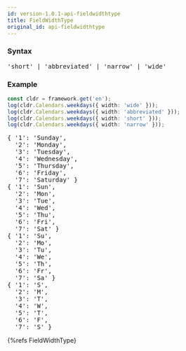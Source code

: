 ```yaml
---
id: version-1.0.1-api-fieldwidthtype
title: FieldWidthType
original_id: api-fieldwidthtype
---
```


### Syntax

<pre class="syntax">
'short' | 'abbreviated' | 'narrow' | 'wide'
</pre>

### Example

```typescript
const cldr = framework.get('en');
log(cldr.Calendars.weekdays({ width: 'wide' }));
log(cldr.Calendars.weekdays({ width: 'abbreviated' }));
log(cldr.Calendars.weekdays({ width: 'short' }));
log(cldr.Calendars.weekdays({ width: 'narrow' }));
```
<pre class="output">
{ '1': 'Sunday',
  '2': 'Monday',
  '3': 'Tuesday',
  '4': 'Wednesday',
  '5': 'Thursday',
  '6': 'Friday',
  '7': 'Saturday' }
{ '1': 'Sun',
  '2': 'Mon',
  '3': 'Tue',
  '4': 'Wed',
  '5': 'Thu',
  '6': 'Fri',
  '7': 'Sat' }
{ '1': 'Su',
  '2': 'Mo',
  '3': 'Tu',
  '4': 'We',
  '5': 'Th',
  '6': 'Fr',
  '7': 'Sa' }
{ '1': 'S',
  '2': 'M',
  '3': 'T',
  '4': 'W',
  '5': 'T',
  '6': 'F',
  '7': 'S' }
</pre>


{%refs FieldWidthType}
